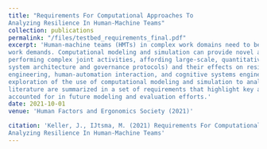 ```yaml
---
title: "Requirements For Computational Approaches To
Analyzing Resilience In Human-Machine Teams"
collection: publications
permalink: "/files/testbed_requirements_final.pdf"
excerpt: 'Human-machine teams (HMTs) in complex work domains need to be able to adapt to variable and uncertain
work demands. Computational modeling and simulation can provide novel approaches to the evaluation of HMTs
performing complex joint activities, affording large-scale, quantitative analysis of team characteristics (such as
system architecture and governance protocols) and their effects on resilience. Drawing from literature in resilience
engineering, human-automation interaction, and cognitive systems engineering, this paper provides a theoretical
exploration of the use of computational modeling and simulation to analyze resilience in HMTs. Findings from
literature are summarized in a set of requirements that highlight key aspects of resilience in HMTs that need to be
accounted for in future modeling and evaluation efforts.'
date: 2021-10-01
venue: 'Human Factors and Ergonomics Society (2021)'

citation: 'Keller, J., IJtsma, M. (2021) Requirements For Computational Approaches To
Analyzing Resilience In Human-Machine Teams'
---
```



